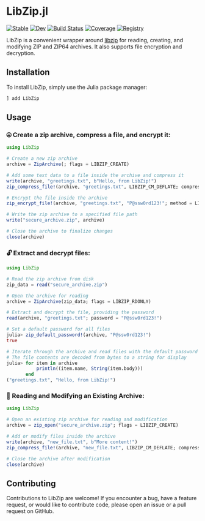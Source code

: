 # LibZip.jl

[![Stable](https://img.shields.io/badge/docs-stable-blue.svg)](https://bhftbootcamp.github.io/LibZip.jl/stable/)
[![Dev](https://img.shields.io/badge/docs-dev-blue.svg)](https://bhftbootcamp.github.io/LibZip.jl/dev/)
[![Build Status](https://github.com/bhftbootcamp/LibZip.jl/actions/workflows/CI.yml/badge.svg?branch=master)](https://github.com/bhftbootcamp/LibZip.jl/actions/workflows/CI.yml?query=branch%3Amaster)
[![Coverage](https://codecov.io/gh/bhftbootcamp/LibZip.jl/branch/master/graph/badge.svg)](https://codecov.io/gh/bhftbootcamp/LibZip.jl)
[![Registry](https://img.shields.io/badge/registry-General-4063d8)](https://github.com/JuliaRegistries/General)

LibZip is a convenient wrapper around [libzip](https://github.com/nih-at/libzip) for reading, creating, and modifying ZIP and ZIP64 archives. It also supports file encryption and decryption.

## Installation

To install LibZip, simply use the Julia package manager:

```julia
] add LibZip
```

## Usage

### 🤐 Create a zip archive, compress a file, and encrypt it:

```julia
using LibZip

# Create a new zip archive
archive = ZipArchive(; flags = LIBZIP_CREATE)

# Add some text data to a file inside the archive and compress it
write(archive, "greetings.txt", b"Hello, from LibZip!")
zip_compress_file!(archive, "greetings.txt", LIBZIP_CM_DEFLATE; compression_level = 1)

# Encrypt the file inside the archive
zip_encrypt_file!(archive, "greetings.txt", "P@ssw0rd123!"; method = LIBZIP_EM_AES_128)

# Write the zip archive to a specified file path
write("secure_archive.zip", archive)

# Close the archive to finalize changes
close(archive)
```

### 🔓 Extract and decrypt files:

```julia
using LibZip

# Read the zip archive from disk
zip_data = read("secure_archive.zip")

# Open the archive for reading
archive = ZipArchive(zip_data; flags = LIBZIP_RDONLY)

# Extract and decrypt the file, providing the password
read(archive, "greetings.txt"; password = "P@ssw0rd123!")

# Set a default password for all files
julia> zip_default_password!(archive, "P@ssw0rd123!")
true

# Iterate through the archive and read files with the default password
# The file contents are decoded from bytes to a string for display
julia> for item in archive
           println((item.name, String(item.body)))
       end
("greetings.txt", "Hello, from LibZip!")
```

### 📂 Reading and Modifying an Existing Archive:

```julia
using LibZip

# Open an existing zip archive for reading and modification
archive = zip_open("secure_archive.zip"; flags = LIBZIP_CREATE)

# Add or modify files inside the archive
write(archive, "new_file.txt", b"More content!")
zip_compress_file!(archive, "new_file.txt", LIBZIP_CM_DEFLATE; compression_level = 1)

# Close the archive after modification
close(archive)
```

## Contributing

Contributions to LibZip are welcome! If you encounter a bug, have a feature request, or would like to contribute code, please open an issue or a pull request on GitHub.
